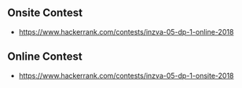 Onsite Contest
--------------
* https://www.hackerrank.com/contests/inzva-05-dp-1-online-2018

Online Contest
--------------
* https://www.hackerrank.com/contests/inzva-05-dp-1-onsite-2018

